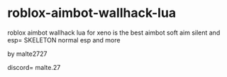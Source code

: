 # roblox-aimbot-wallhack-lua
roblox aimbot wallhack lua for xeno is the best aimbot soft aim silent and esp= SKELETON normal esp and more



by malte2727 

discord= malte.27
